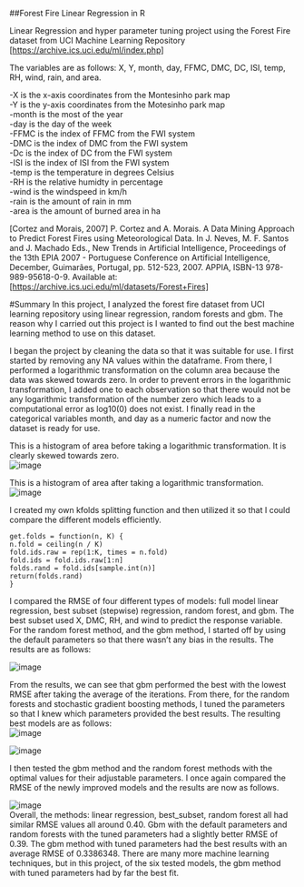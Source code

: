 ##Forest Fire Linear Regression in R

Linear Regression and hyper parameter tuning project using the Forest Fire dataset from UCI Machine Learning Repository [https://archive.ics.uci.edu/ml/index.php]

The variables are as follows: X, Y, month, day, FFMC, DMC, DC, ISI, temp, RH, wind, rain, and area.  

-X is the x-axis coordinates from the Montesinho park map  
-Y is the y-axis coordinates from the Motesinho park map  
-month is the most of the year  
-day is the day of the week  
-FFMC is the index of FFMC from the FWI system  
-DMC is the index of DMC from the FWI system  
-Dc is the index of DC from the FWI system  
-ISI is the index of ISI from the FWI system  
-temp is the temperature in degrees Celsius  
-RH is the relative humidty in percentage  
-wind is the windspeed in km/h  
-rain is the amount of rain in mm  
-area is the amount of burned area in ha  

[Cortez and Morais, 2007] P. Cortez and A. Morais. A Data Mining Approach to Predict Forest Fires using Meteorological Data. In J. Neves, M. F. Santos and J. Machado Eds., New Trends in Artificial Intelligence, Proceedings of the 13th EPIA 2007 - Portuguese Conference on Artificial Intelligence, December, Guimarães, Portugal, pp. 512-523, 2007. APPIA, ISBN-13 978-989-95618-0-9. Available at: [https://archive.ics.uci.edu/ml/datasets/Forest+Fires]

#Summary
In this project, I analyzed the forest fire dataset from UCI learning repository using linear regression, random forests and gbm. The reason why I carried out this project is I wanted to find out the best machine learning method to use on this dataset.  

I began the project by cleaning the data so that it was suitable for use. I first started by removing any NA values within the dataframe. From there, I performed a logarithmic transformation on the column area because the data was skewed towards zero. In order to prevent errors in the logarithmic transformation, I added one to each observation so that there would not be any logarithmic transformation of the number zero which leads to a computational error as log10(0) does not exist. I finally read in the categorical variables month, and day as a numeric factor and now the dataset is ready for use.  

This is a histogram of area before taking a logarithmic transformation. It is clearly skewed towards zero.  
![image](https://user-images.githubusercontent.com/95319198/144772914-b7315805-6db8-45e5-b586-90e5600c4f88.png)  


This is a histogram of area after taking a logarithmic transformation.
![image](https://user-images.githubusercontent.com/95319198/144772930-5f5122bc-7544-4c86-b910-2db3083d60dc.png)  

I created my own kfolds splitting function and then utilized it so that I could compare the different models efficiently. 
```
get.folds = function(n, K) {
n.fold = ceiling(n / K) 
fold.ids.raw = rep(1:K, times = n.fold)
fold.ids = fold.ids.raw[1:n]
folds.rand = fold.ids[sample.int(n)]
return(folds.rand)
}
```
I compared the RMSE of four different types of models: full model linear regression, best subset (stepwise) regression, random forest, and gbm. The best subset used X, DMC, RH, and wind to predict the response variable. For the random forest method, and the gbm method, I started off by using the default parameters so that there wasn’t any bias in the results. The results are as follows:

![image](https://user-images.githubusercontent.com/95319198/144773367-7ae05efe-070d-4f44-a4d1-a5548321d183.png)  

From the results, we can see that gbm performed the best with the lowest RMSE after taking the average of the iterations. From there, for the random forests and stochastic gradient boosting methods, I tuned the parameters so that I knew which parameters provided the best results. The resulting best models are as follows:  
![image](https://user-images.githubusercontent.com/95319198/144773328-ec99751d-b2c0-49bd-a1c2-d0c3e92bcb9e.png)  

![image](https://user-images.githubusercontent.com/95319198/144773349-a7ef58a3-3b67-4dbd-a32e-fb1ae3f925ca.png)  

I then tested the gbm method and the random forest methods with the optimal values for their adjustable parameters. I once again compared the RMSE of the newly improved models and the results are now as follows.  

![image](https://user-images.githubusercontent.com/95319198/144773428-bc3dd63e-84f6-4dd1-b683-d85b5ab97e82.png)  
Overall, the methods: linear regression, best_subset, random forest all had similar RMSE values all around 0.40. Gbm with the default parameters and random forests with the tuned parameters had a slightly better RMSE of 0.39. The gbm method with tuned parameters had the best results with an average RMSE of 0.3386348. There are many more machine learning techniques, but in this project, of the six tested models, the gbm method with tuned parameters had by far the best fit.  






